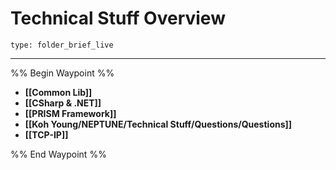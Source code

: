 # Technical Stuff Overview
 
```ccard
type: folder_brief_live
```
 
---

%% Begin Waypoint %%
- **[[Common Lib]]**
- **[[CSharp & .NET]]**
- **[[PRISM Framework]]**
- **[[Koh Young/NEPTUNE/Technical Stuff/Questions/Questions]]**
- **[[TCP-IP]]**

%% End Waypoint %%